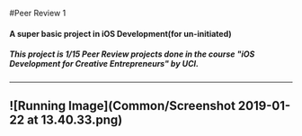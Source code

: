 #Peer Review 1
#### A super basic project in iOS Development(for un-initiated)
##### This project is 1/15 Peer Review projects done in the course \"iOS Development for Creative Entrepreneurs\" by UCI.
-----
![Running Image](Common/Screenshot 2019-01-22 at 13.40.33.png)
-----